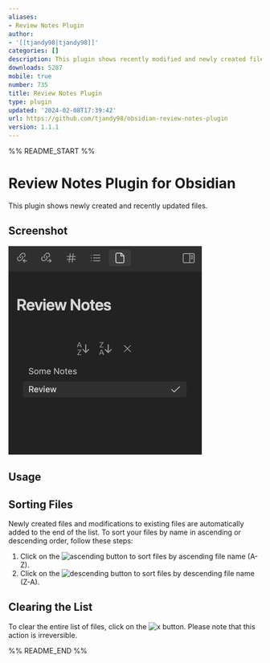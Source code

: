 ```yaml
---
aliases:
- Review Notes Plugin
author:
- '[[tjandy98|tjandy98]]'
categories: []
description: This plugin shows recently modified and newly created files
downloads: 5287
mobile: true
number: 735
title: Review Notes Plugin
type: plugin
updated: '2024-02-08T17:39:42'
url: https://github.com/tjandy98/obsidian-review-notes-plugin
version: 1.1.1
---
```


%% README_START %%

# Review Notes Plugin for Obsidian

This plugin shows newly created and recently updated files.

## Screenshot

![sidebar](https://raw.githubusercontent.com/tjandy98/obsidian-review-notes-plugin/HEAD/docs/demo.png)

## Usage

## Sorting Files

Newly created files and modifications to existing files are automatically added to the end of the list. To sort your files by name in ascending or descending order, follow these steps:

1. Click on the ![ascending](docs/arrow-down-a-z.svg) button to sort files by ascending file name (A-Z).
2. Click on the ![descending](docs/arrow-up-a-z.svg) button to sort files by descending file name (Z-A).

## Clearing the List

To clear the entire list of files, click on the ![x](docs/x.svg) button. Please note that this action is irreversible.


%% README_END %%